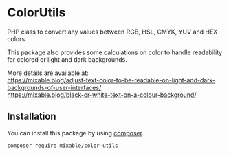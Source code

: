 # ColorUtils
PHP class to convert any values between RGB, HSL, CMYK, YUV and HEX colors.

This package also provides some calculations on color to handle readability for colored or light and dark backgrounds.

More details are available at: \
https://mixable.blog/adjust-text-color-to-be-readable-on-light-and-dark-backgrounds-of-user-interfaces/ \
https://mixable.blog/black-or-white-text-on-a-colour-background/

## Installation
You can install this package by using [composer](http://getcomposer.org).
```
composer require mixable/color-utils
```

